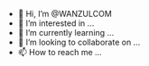 - 👋 Hi, I’m @WANZULCOM
- 👀 I’m interested in ...
- 🌱 I’m currently learning ...
- 💞️ I’m looking to collaborate on ...
- 📫 How to reach me ...

<!---
WANZULCOM/WANZULCOM is a ✨ special ✨ repository because its `README.md` (this file) appears on your GitHub profile.
You can click the Preview link to take a look at your changes.
--->

